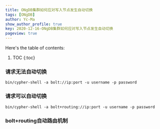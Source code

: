 ```yaml
---
title: ONgDB集群如何应对写入节点发生自动切换
tags: [ONgDB]
author: Yc-Ma
show_author_profile: true
key: 2020-12-16-ONgDB集群如何应对写入节点发生自动切换
pageview: true
---
```


Here's the table of contents:
1. TOC
{:toc}

### 请求无法自动切换
```
bin/cypher-shell -a bolt://ip:port -u username -p password
```

### 请求可以自动切换
```
bin/cypher-shell -a bolt+routing://ip:port -u username -p password
```

### bolt+routing自动路由机制
```

```


